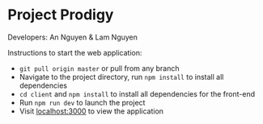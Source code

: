 # Project Prodigy

Developers: An Nguyen & Lam Nguyen

Instructions to start the web application:

-   `git pull origin master` or pull from any branch
-   Navigate to the project directory, run `npm install` to install all dependencies
-   `cd client` and `npm install` to install all dependencies for the front-end
-   Run `npm run dev` to launch the project
-   Visit [localhost:3000](http://localhost:3000) to view the application
